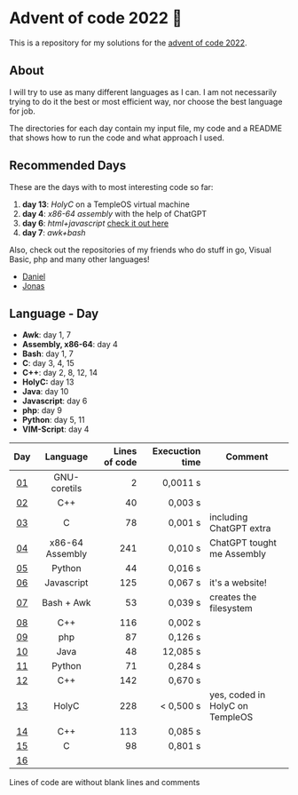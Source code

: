 # Advent of code 2022 :christmas_tree:
This is a repository for my solutions for the [advent of code 2022](https://adventofcode.com/2022).

## About
I will try to use as many different languages as I can.
I am not necessarily trying to do it the best or most efficient way, nor choose the best language for job.

The directories for each day contain my input file, my code and a README that shows how to run the code and what approach I used.

## Recommended Days
These are the days with to most interesting code so far:
1. **day 13**: *HolyC* on a TempleOS virtual machine
2. **day 4**: *x86-64 assembly* with the help of ChatGPT
3. **day 6**: *html+javascript* [check it out here](https://quintern.xyz/advent22/day6.html)
4. **day 7**: *awk+bash*

Also, check out the repositories of my friends who do stuff in go, Visual Basic, php and many other languages!
- [Daniel](https://git.quintern.xyz/TheShinyMelon/AOC_2022)
- [Jonas](https://github.com/JonasBordewick/advent_of_code_2022)

## Language - Day
- **Awk**: day 1, 7
- **Assembly, x86-64**: day 4
- **Bash**: day 1, 7
- **C**: day 3, 4, 15
- **C++**: day 2, 8, 12, 14
- **HolyC:** day 13
- **Java**: day 10
- **Javascript**: day 6
- **php**: day 9
- **Python**: day 5, 11
- **VIM-Script**: day 4

<!-- table begin -->
| Day      | Language        | Lines of code | Execuction time | Comment                         |
|:---:     |:---:            | ---:          | ---:            |---                              |
| [01](01) | GNU-coretils    | 2             | 0,0011 s        |                                 |
| [02](02) | C++             | 40            | 0,003 s         |                                 |
| [03](03) | C               | 78            | 0,001 s         | including ChatGPT extra         |
| [04](04) | x86-64 Assembly | 241           | 0,010 s         | ChatGPT tought me Assembly      |
| [05](05) | Python          | 44            | 0,016 s         |                                 |
| [06](06) | Javascript      | 125           | 0,067 s         | it's a website!                 |
| [07](07) | Bash + Awk      | 53            | 0,039 s         | creates the filesystem          |
| [08](08) | C++             | 116           | 0,002 s         |                                 |
| [09](09) | php             | 87            | 0,126 s         |                                 |
| [10](10) | Java            | 48            | 12,085 s        |                                 |
| [11](11) | Python          | 71            | 0,284 s         |                                 |
| [12](12) | C++             | 142           | 0,670 s         |                                 |
| [13](13) | HolyC           | 228           | < 0,500 s       | yes, coded in HolyC on TempleOS |
| [14](14) | C++             | 113           | 0,085 s         |                                 |
| [15](15) | C               | 98            | 0,801 s         |                                 |
| [16](16) |                 |               |                 |                                 |

 Lines of code are without blank lines and comments

